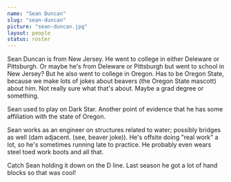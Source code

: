 ```yaml
---
name: "Sean Duncan"
slug: "sean-duncan"
picture: "sean-duncan.jpg"
layout: people
status: roster
---
```


Sean Duncan is from New Jersey. He went to college in either Deleware or
Pittsburgh. Or maybe he's from Deleware or Pittsburgh but went to school in 
New Jersey? But he also went to college in Oregon. Has to be Oregon State, because
we make lots of jokes about beavers (the Oregon State mascott) about him. Not
really sure what that's about. Maybe a grad degree or something.

Sean used to play on Dark Star. Another point of evidence that he has some
affiliation with the state of Oregon.

Sean works as an engineer on structures related to water; possibly bridges
as well (dam adjacent. (see, beaver joke)). He's offsite doing "real
work" a lot, so he's sometimes running late to practice. He probably even wears
steel toed work boots and all that.

Catch Sean holding it down on the D line. Last season he got a lot of
hand blocks so that was cool!